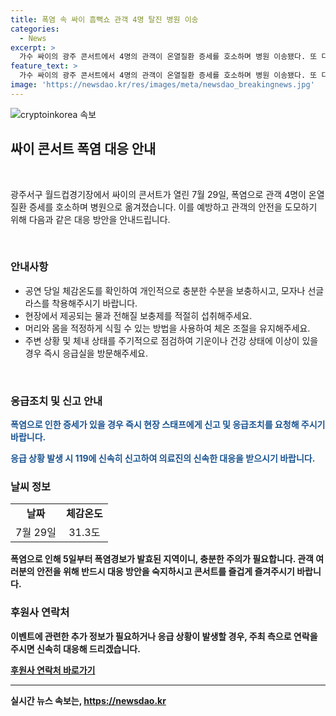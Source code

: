 ```yaml
---
title: 폭염 속 싸이 흠뻑쇼 관객 4명 탈진 병원 이송
categories:
  - News
excerpt: >
  가수 싸이의 광주 콘서트에서 4명의 관객이 온열질환 증세를 호소하며 병원 이송됐다. 또 다른 78명도 응급조치를 받았지만 심각한 안전사고는 발생하지 않았다. 폭염으로 기온이 높아진 가운데, 이들 증세는 열 대비 부족한 대처로 인한 것으로 추정된다. 사진과 함께 확인된 이 사건은 공연장 내 안전 대책의 중요성을 부각시키고 있다.
feature_text: >
  가수 싸이의 광주 콘서트에서 4명의 관객이 온열질환 증세를 호소하며 병원 이송됐다. 또 다른 78명도 응급조치를 받았지만 심각한 안전사고는 발생하지 않았다. 폭염으로 기온이 높아진 가운데, 이들 증세는 열 대비 부족한 대처로 인한 것으로 추정된다. 사진과 함께 확인된 이 사건은 공연장 내 안전 대책의 중요성을 부각시키고 있다.
image: 'https://newsdao.kr/res/images/meta/newsdao_breakingnews.jpg'
---
```


<p><img src="https://newsdao.kr/res/images/meta/newsdao_breakingnews.jpg" alt="cryptoinkorea 속보" /></p>

<h2 data-ke-size="size26">싸이 콘서트 폭염 대응 안내</h2>

<p data-ke-size="size16">&nbsp;</p>

<p>광주서구 월드컵경기장에서 싸이의 콘서트가 열린 7월 29일, 폭염으로 관객 4명이 온열질환 증세를 호소하며 병원으로 옮겨졌습니다. 이를 예방하고 관객의 안전을 도모하기 위해 다음과 같은 대응 방안을 안내드립니다.</p>

<p data-ke-size="size16">&nbsp;</p>

<h3>안내사항</h3>

<ul>
    <li>공연 당일 체감온도를 확인하여 개인적으로 충분한 수분을 보충하시고, 모자나 선글라스를 착용해주시기 바랍니다.</li>
    <li>현장에서 제공되는 물과 전해질 보충제를 적절히 섭취해주세요.</li>
    <li>머리와 몸을 적정하게 식힐 수 있는 방법을 사용하여 체온 조절을 유지해주세요.</li>
    <li>주변 상황 및 체내 상태를 주기적으로 점검하여 기운이나 건강 상태에 이상이 있을 경우 즉시 응급실을 방문해주세요.</li>
</ul>

<p data-ke-size="size16">&nbsp;</p>

<h3>응급조치 및 신고 안내</h3>

<p><b><span style="color: #1a5490;">폭염으로 인한 증세가 있을 경우 즉시 현장 스태프에게 신고 및 응급조치를 요청해 주시기 바랍니다.</span><b></p>

<p><b><span style="color: #1a5490;">응급 상황 발생 시 119에 신속히 신고하여 의료진의 신속한 대응을 받으시기 바랍니다.</span><b></p>

<p data-ke-size="size16"></p>

<h3>날씨 정보</h3>

<table>
    <tbody>
        <tr>
            <td style="text-align: center; height: 17px;"><b>날짜</b></td>
            <td style="text-align: center; height: 17px;"><b>체감온도</b></td>
        </tr>
        <tr>
            <td style="text-align: center; height: 17px;">7월 29일</td>
            <td style="text-align: center; height: 17px;">31.3도</td>
        </tr>
    </tbody>
</table>

<p>폭염으로 인해 5일부터 폭염경보가 발효된 지역이니, 충분한 주의가 필요합니다. 관객 여러분의 안전을 위해 반드시 대응 방안을 숙지하시고 콘서트를 즐겁게 즐겨주시기 바랍니다.</p>

<p data-ke-size="size16"></p>

<h3>후원사 연락처</h3>

<p>이벤트에 관련한 추가 정보가 필요하거나 응급 상황이 발생할 경우, 주최 측으로 연락을 주시면 신속히 대응해 드리겠습니다.</p>

<p data-ke-size="size16"></p>

<p><a href="tel:02-1234-5678">후원사 연락처 바로가기</a></p>

<hr>
실시간 뉴스 속보는, <a href="https://newsdao.kr" rel="dofollow">https://newsdao.kr</a>



